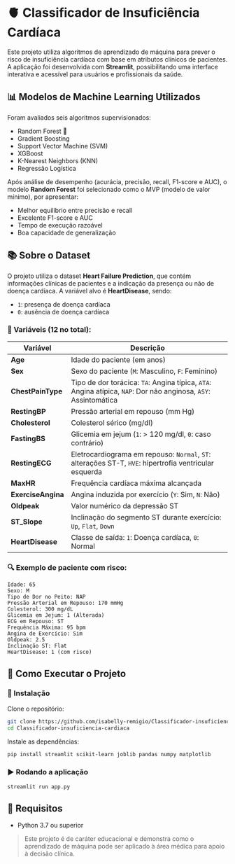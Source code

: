 

# 🫀 Classificador de Insuficiência Cardíaca

Este projeto utiliza algoritmos de aprendizado de máquina para prever o risco de insuficiência cardíaca com base em atributos clínicos de pacientes. A aplicação foi desenvolvida com **Streamlit**, possibilitando uma interface interativa e acessível para usuários e profissionais da saúde.

## 📊 Modelos de Machine Learning Utilizados

Foram avaliados seis algoritmos supervisionados:

- Random Forest 🌲
- Gradient Boosting
- Support Vector Machine (SVM)
- XGBoost
- K-Nearest Neighbors (KNN)
- Regressão Logística

Após análise de desempenho (acurácia, precisão, recall, F1-score e AUC), o modelo **Random Forest** foi selecionado como o MVP (modelo de valor mínimo), por apresentar:

- Melhor equilíbrio entre precisão e recall
- Excelente F1-score e AUC
- Tempo de execução razoável
- Boa capacidade de generalização

## 📚 Sobre o Dataset

O projeto utiliza o dataset **Heart Failure Prediction**, que contém informações clínicas de pacientes e a indicação da presença ou não de doença cardíaca. A variável alvo é **HeartDisease**, sendo:

- `1`: presença de doença cardíaca
- `0`: ausência de doença cardíaca

### 📌 Variáveis (12 no total):

| Variável          | Descrição |
|-------------------|-----------|
| **Age**           | Idade do paciente (em anos) |
| **Sex**           | Sexo do paciente (`M`: Masculino, `F`: Feminino) |
| **ChestPainType** | Tipo de dor torácica: `TA`: Angina típica, `ATA`: Angina atípica, `NAP`: Dor não anginosa, `ASY`: Assintomática |
| **RestingBP**     | Pressão arterial em repouso (mm Hg) |
| **Cholesterol**   | Colesterol sérico (mg/dl) |
| **FastingBS**     | Glicemia em jejum (`1`: > 120 mg/dl, `0`: caso contrário) |
| **RestingECG**    | Eletrocardiograma em repouso: `Normal`, `ST`: alterações ST-T, `HVE`: hipertrofia ventricular esquerda |
| **MaxHR**         | Frequência cardíaca máxima alcançada |
| **ExerciseAngina**| Angina induzida por exercício (`Y`: Sim, `N`: Não) |
| **Oldpeak**       | Valor numérico da depressão ST |
| **ST_Slope**      | Inclinação do segmento ST durante exercício: `Up`, `Flat`, `Down` |
| **HeartDisease**  | Classe de saída: `1`: Doença cardíaca, `0`: Normal |

### 🔍 Exemplo de paciente com risco:

```text
Idade: 65  
Sexo: M  
Tipo de Dor no Peito: NAP  
Pressão Arterial em Repouso: 170 mmHg  
Colesterol: 300 mg/dL  
Glicemia em Jejum: 1 (Alterada)  
ECG em Repouso: ST  
Frequência Máxima: 95 bpm  
Angina de Exercício: Sim  
Oldpeak: 2.5  
Inclinação ST: Flat  
HeartDisease: 1 (com risco)
````

## 🚀 Como Executar o Projeto

### 🔧 Instalação

Clone o repositório:

```bash
git clone https://github.com/isabelly-remigio/Classificador-insuficiencia-cardiaca.git
cd Classificador-insuficiencia-cardiaca
```

Instale as dependências:

```bash
pip install streamlit scikit-learn joblib pandas numpy matplotlib
```

### ▶️ Rodando a aplicação

```bash
streamlit run app.py
```

## 📌 Requisitos

* Python 3.7 ou superior



> Este projeto é de caráter educacional e demonstra como o aprendizado de máquina pode ser aplicado à área médica para apoio à decisão clínica.

